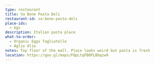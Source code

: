 ```yaml
---
type: restaurant
title: Va Bene Pasta Deli 
restaurant-id: va-bene-pasta-deli
place-ids:
  - bgc 
description: Italian pasta place
what-to-order:
  - Organic Eggs Tagliatelle
  - Aglio Olio
notes: Top floor of the mall. Place looks weird but pasta is fresh
location: https://goo.gl/maps/FQpLtqFB8PLBbqzw9
---
```

